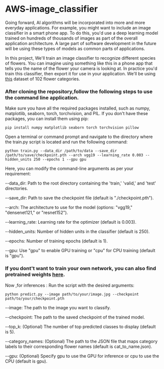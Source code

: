 # AWS-image_classifier
Going forward, AI algorithms will be incorporated into more and more everyday applications. For example, you might want to include an image classifier in a smart phone app. To do this, you'd use a deep learning model trained on hundreds of thousands of images as part of the overall application architecture. A large part of software development in the future will be using these types of models as common parts of applications.

In this project, We'll train an image classifier to recognize different species of flowers. You can imagine using something like this in a phone app that tells you the name of the flower your camera is looking at. In practice you'd train this classifier, then export it for use in your application. We'll be using [this](https://www.robots.ox.ac.uk/~vgg/data/flowers/102/index.html) dataset of 102 flower categories.

### After cloning the repository,follow the following steps to use the command line application.

Make sure you have all the required packages installed, such as numpy, matplotlib, seaborn, torch, torchvision, and PIL. If you don't have these packages, you can install them using pip:
```
pip install numpy matplotlib seaborn torch torchvision pillow
```
Open a terminal or command prompt and navigate to the directory where the train.py script is located and run the following command:
```
python train.py --data_dir /path/to/data --save_dir /path/to/save/checkpoint.pth --arch vgg19 --learning_rate 0.003 --hidden_units 250 --epochs 1 --gpu gpu
```
Here, you can modify the command-line arguments as per your requirement:

--data_dir: Path to the root directory containing the 'train,' 'valid,' and 'test' directories.

--save_dir: Path to save the checkpoint file (default is "./checkpoint.pth").

--arch: The architecture to use for the model (options: "vgg19," "densenet121," or "resnet152").

--learning_rate: Learning rate for the optimizer (default is 0.003).

--hidden_units: Number of hidden units in the classifier (default is 250).

--epochs: Number of training epochs (default is 1).

--gpu: Use "gpu" to enable GPU training or "cpu" for CPU training (default is "gpu").

### If you dont't want to train your own network, you can also find pretrained weights [here](https://drive.google.com/file/d/1FP4HTH5J8aVbbnztwTzm-HNSTS6f0KqT/view?usp=sharing).
Now ,for inferences :
Run the script with the desired arguments:
```
python predict.py --image path/to/your/image.jpg --checkpoint path/to/your/checkpoint.pth
```

--image: The path to the image you want to classify.

--checkpoint: The path to the saved checkpoint of the trained model.

--top_k: (Optional) The number of top predicted classes to display (default is 5).

--category_names: (Optional) The path to the JSON file that maps category labels to their corresponding flower names (default is cat_to_name.json).

--gpu: (Optional) Specify gpu to use the GPU for inference or cpu to use the CPU (default is gpu).
